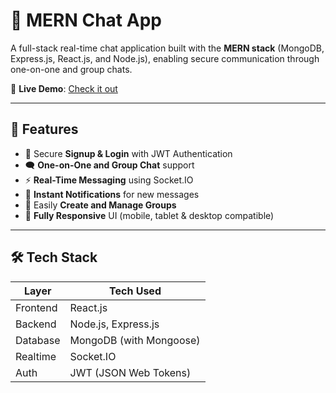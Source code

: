 # 💬 MERN Chat App

A full-stack real-time chat application built with the **MERN stack** (MongoDB, Express.js, React.js, and Node.js), enabling secure communication through one-on-one and group chats.  

🔗 **Live Demo**: [Check it out](https://lnkd.in/gjjEMTbx)

---

## 🚀 Features

- 🔐 Secure **Signup & Login** with JWT Authentication  
- 🗨️ **One-on-One and Group Chat** support  
- ⚡ **Real-Time Messaging** using Socket.IO  
- 📩 **Instant Notifications** for new messages  
- 👥 Easily **Create and Manage Groups**  
- 📱 **Fully Responsive** UI (mobile, tablet & desktop compatible)

---

## 🛠 Tech Stack

| Layer     | Tech Used                |
|-----------|--------------------------|
| Frontend  | React.js                 |
| Backend   | Node.js, Express.js      |
| Database  | MongoDB (with Mongoose)  |
| Realtime  | Socket.IO                |
| Auth      | JWT (JSON Web Tokens)    |
